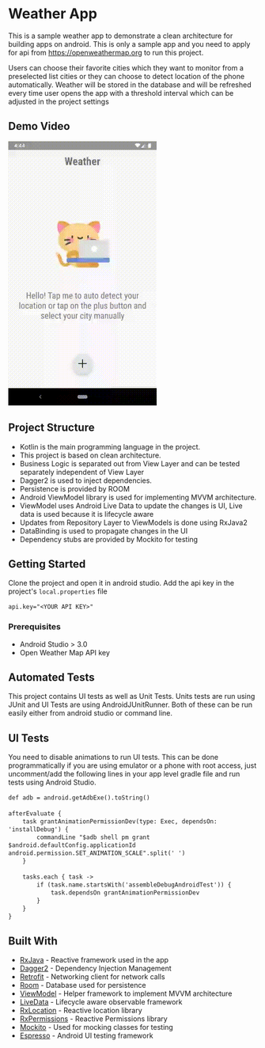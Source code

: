 # Weather App

This is a sample weather app to demonstrate a clean architecture for building apps on android. This is only a sample app and you need to apply for api from https://openweathermap.org to run this project.

Users can choose their favorite cities which they want to monitor from a preselected list cities or they can choose to detect location of the phone automatically. Weather will be stored in the database and will be refreshed every time user opens the app with a threshold interval which can be adjusted in the project settings

## Demo Video

![Demo GIF of app](sample.gif)

## Project Structure

* Kotlin is the main programming language in the project.
* This project is based on clean architecture.
* Business Logic is separated out from View Layer and can be tested separately independent of View Layer
* Dagger2 is used to inject dependencies.
* Persistence is provided by ROOM
* Android ViewModel library is used for implementing MVVM architecture.
* ViewModel uses Android Live Data to update the changes is UI, Live data is used because it is lifecycle aware
* Updates from Repository Layer to ViewModels is done using RxJava2
* DataBinding is used to propagate changes in the UI
* Dependency stubs are provided by Mockito for testing

## Getting Started

Clone the project and open it in android studio. Add the api key in the project's `local.properties` file

```
api.key="<YOUR API KEY>"
```
### Prerequisites

*  Android Studio > 3.0
*  Open Weather Map API key

## Automated Tests

This project contains UI tests as well as Unit Tests. Units tests are run using JUnit and UI Tests are using AndroidJUnitRunner. Both of these can be run  easily either from android studio or command line.

## UI Tests
You need to disable animations to run UI tests. This can be done programmatically if you are using emulator or a phone with root access, just uncomment/add the following lines in your app level gradle file and run tests using Android Studio.

```
def adb = android.getAdbExe().toString()

afterEvaluate {
    task grantAnimationPermissionDev(type: Exec, dependsOn: 'installDebug') {
        commandLine "$adb shell pm grant $android.defaultConfig.applicationId android.permission.SET_ANIMATION_SCALE".split(' ')
    }

    tasks.each { task ->
        if (task.name.startsWith('assembleDebugAndroidTest')) {
            task.dependsOn grantAnimationPermissionDev
        }
    }
}
```

## Built With

* [RxJava](https://github.com/ReactiveX/RxJava) - Reactive framework used in the app
* [Dagger2](https://github.com/google/dagger) - Dependency Injection Management
* [Retrofit](https://square.github.io/retrofit/) - Networking client for network calls
* [Room](https://developer.android.com/topic/libraries/architecture/room) - Database used for persistence
* [ViewModel](https://developer.android.com/topic/libraries/architecture/viewmodel) - Helper framework to implement MVVM architecture
* [LiveData](https://developer.android.com/topic/libraries/architecture/livedata) - Lifecycle aware observable framework
* [RxLocation](https://github.com/patloew/RxLocation) - Reactive location library
* [RxPermissions](https://github.com/tbruyelle/RxPermissions) - Reactive Permissions library
* [Mockito](https://site.mockito.org/) - Used for mocking classes for testing
* [Espresso](https://developer.android.com/training/testing/espresso) - Android UI testing framework

